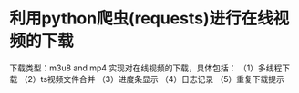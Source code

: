 # 利用python爬虫(requests)进行在线视频的下载
下载类型：m3u8 and mp4
实现对在线视频的下载，具体包括：
（1）多线程下载
（2）ts视频文件合并
（3）进度条显示
（4）日志记录
（5）重复下载提示
